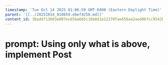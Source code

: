 ```yaml
---
timestamp: 'Tue Oct 14 2025 01:06:59 GMT-0400 (Eastern Daylight Time)'
parent: '[[../20251014_010659.ebef425b.md]]'
content_id: 30add713603e007ec65ba665c16b8d1e12370fae656aa2aed0b7cc9542b80947
---
```


# prompt: Using only what is above, implement Post
